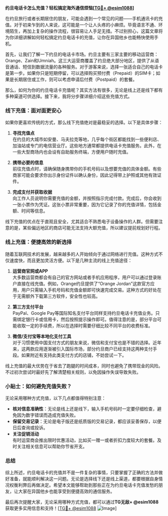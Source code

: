**约旦电话卡怎么充值？轻松搞定海外通信烦恼[[TG💪+ @esim1088](https://t.me/s/esim1088)]**

在约旦旅行或者长期居住的朋友，可能会遇到一个常见的问题——手机通讯卡的充值。对于初来乍到的人来说，这可能是一个让人头疼的小麻烦。毕竟语言不通、环境陌生，再加上复杂的操作流程，很容易让人手足无措。不过别担心，这篇文章将为你详细讲解如何轻松搞定约旦电话卡的充值，让你在异国他乡也能畅快使用手机。

首先，让我们了解一下约旦的电话卡市场。约旦主要有三家主要的移动运营商：Orange、Zain和Umniah。这三大运营商覆盖了约旦绝大部分地区，提供了从语音通话、短信到数据流量的各种服务。对于游客来说，选择一张适合自己的电话卡是第一步。如果你只是短期停留，可以选择购买预付费（Prepaid）的SIM卡；如果是长期居住或工作，则可以考虑申请后付费（Postpaid）的套餐。

那么，如何为你的约旦电话卡充值呢？其实方法有很多，无论是线上还是线下都有多种渠道可供选择。接下来，我将分步骤详细介绍这些充值方式。

### 线下充值：面对面更安心

如果你更喜欢传统的方式，那么线下充值绝对是最稳妥的选择。以下是具体步骤：

1. **寻找充值点**  
   在约旦的大城市如安曼、马夫拉克等地，几乎每个街区都能找到一些便利店、加油站或专门的电信营业厅。这些地方通常都提供电话卡充值服务。此外，在一些大型商场内也会设有自助服务终端，方便用户随时充值。

2. **携带必要的信息**  
   前往充值点时，请确保随身携带你的手机号码以及想要充值的具体金额。有些商家可能会要求你出示身份证件以确认身份，因此记得带上护照或其他有效证件。

3. **完成支付并获取收据**  
   向工作人员说明你需要充值的金额，并按照指示完成付款。完成后，你会收到一张小票作为凭证。这张小票非常重要，因为它记录了你的充值详情，包括金额、时间等信息。

线下充值的优点在于直观且安全，尤其适合不熟悉电子设备操作的人群。但需要注意的是，某些偏远地区的商店可能无法支持大额充值，所以建议提前规划好行程。

### 线上充值：便捷高效的新选择

随着互联网技术的发展，越来越多的人开始倾向于通过网络进行充值。这种方式不仅速度快，而且更加灵活方便。以下是几种主流的线上充值途径：

1. **运营商官网或APP**  
   大多数运营商都会有自己的官方网站或者手机应用程序，用户可以通过登录账户直接在线充值。例如，Orange约旦提供了“Orange Jordan”这款官方应用，用户只需输入手机号码和充值金额即可快速完成交易。这种方式的好处在于无需额外下载第三方软件，安全性也较高。

2. **第三方支付平台**  
   PayPal、Google Pay等国际知名支付平台同样支持约旦电话卡充值业务。只需绑定银行卡或信用卡，然后按照提示操作即可。值得注意的是，部分平台可能收取一定的手续费，所以在选择时需要仔细比较不同平台的收费标准。

3. **微信/支付宝等本地化支付工具**  
   对于习惯使用中国支付方式的朋友来说，微信和支付宝也是不错的选择。近年来，这两款应用逐渐被引入国际市场，部分约旦商户已经支持这两种支付手段。如果附近有支持此类支付方式的店铺，不妨尝试一下。

线上充值的最大优势在于省去了跑腿的时间成本，同时也避免了携带现金的风险。不过初次尝试时最好先了解清楚相关规则，以免因操作失误导致失败。

### 小贴士：如何避免充值失败？

无论采用哪种方式充值，以下几点都值得特别注意：

- **核对信息准确性**：无论是线上还是线下，输入手机号码时一定要仔细检查，避免因为数字错误而造成充值失败。
- **保留交易记录**：无论是电子版还是纸质版的交易记录，都应该妥善保存，以便日后查询或投诉。
- **关注促销活动**  
  有时运营商会推出限时优惠活动，比如买一赠一或者折扣力度较大的套餐。及时关注相关信息可以帮助你节省开支。

### 总结

综上所述，约旦电话卡的充值并不是一件复杂的事情，只要掌握了正确的方法并做好准备，就能顺利解决这一问题。无论是选择线下还是线上渠道，都要根据自身情况权衡利弊后再做决定。希望本文能够帮助到那些正在为约旦电话卡充值发愁的朋友，让大家在异国他乡也能享受到便捷高效的通信服务。

最后再次提醒大家，无论采用哪种方式充值，都可以通过**TG无敌+ @esim1088**获取更多实用信息和支持！[[TG💪+ @esim1088](https://t.me/s/esim1088) ![Image](https://i.postimg.cc/4NQfJmqS/Snipaste-2025-05-13-00-14-12.png)]